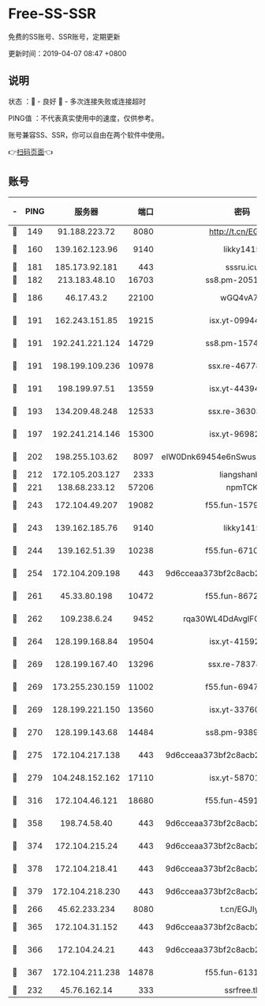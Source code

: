 # Free-SS-SSR

免费的SS账号、SSR账号，定期更新

更新时间：2019-04-07 08:47 +0800

## 说明

状态     ：🙂 - 良好 🙁 - 多次连接失败或连接超时

PING值   ：不代表真实使用中的速度，仅供参考。

账号兼容SS、SSR，你可以自由在两个软件中使用。

👉[扫码页面](https://liesauer.github.io/Free-SS-SSR/)👈

## 账号

|-|PING|服务器|端口|密码|加密方式|区域|
|:----:|:----:|:-----:|-----:|:----:|:----:|:----:|
|🙂|149|91.188.223.72|8080|http://t.cn/EGJIyrl|rc4-md5|RU|
|🙂|160|139.162.123.96|9140|likky1415|aes-256-cfb|JP|
|🙂|181|185.173.92.181|443|sssru.icu|rc4-md5|RU|
|🙂|182|213.183.48.10|16703|ss8.pm-20510917|rc4-md5|RU|
|🙂|186|46.17.43.2|22100|wGQ4vA7D|aes-256-gcm|RU|
|🙂|191|162.243.151.85|19215|isx.yt-09944441|aes-256-cfb|US|
|🙂|191|192.241.221.124|14729|ss8.pm-15747192|aes-256-cfb|US|
|🙂|191|198.199.109.236|10978|ssx.re-46778181|aes-256-cfb|US|
|🙂|191|198.199.97.51|13559|isx.yt-44394689|aes-256-cfb|US|
|🙂|193|134.209.48.248|12533|ssx.re-36303628|aes-256-cfb|US|
|🙂|197|192.241.214.146|15300|isx.yt-96982651|aes-256-cfb|US|
|🙂|202|198.255.103.62|8097|eIW0Dnk69454e6nSwuspv9DmS201tQ0D|aes-256-cfb|US|
|🙂|212|172.105.203.127|2333|liangshanbo|chacha20|JP|
|🙂|221|138.68.233.12|57206|npmTCK|rc4-md5|US|
|🙂|243|172.104.49.207|19082|f55.fun-15798728|aes-256-cfb|SG|
|🙂|243|139.162.185.76|9140|likky1415|aes-256-cfb|DE|
|🙂|244|139.162.51.39|10238|f55.fun-67101162|aes-256-cfb|SG|
|🙂|254|172.104.209.198|443|9d6cceaa373bf2c8acb22e60b6a58be6|aes-256-cfb|US|
|🙂|261|45.33.80.198|10472|f55.fun-86726551|aes-256-cfb|US|
|🙂|262|109.238.6.24|9452|rqa30WL4DdAvgIFG6Fs3znzTa|aes-256-cfb|FR|
|🙂|264|128.199.168.84|19504|isx.yt-41592631|aes-256-cfb|SG|
|🙂|269|128.199.167.40|13296|ssx.re-78378109|aes-256-cfb|SG|
|🙂|269|173.255.230.159|11002|f55.fun-69479664|aes-256-cfb|US|
|🙂|269|128.199.221.150|13560|isx.yt-33760671|aes-256-cfb|SG|
|🙂|270|128.199.143.68|14484|ss8.pm-93895061|aes-256-cfb|SG|
|🙂|275|172.104.217.138|443|9d6cceaa373bf2c8acb22e60b6a58be6|aes-256-cfb|US|
|🙂|279|104.248.152.162|17110|isx.yt-58701145|aes-256-cfb|SG|
|🙂|316|172.104.46.121|18680|f55.fun-45913685|aes-256-cfb|SG|
|🙂|358|198.74.58.40|443|9d6cceaa373bf2c8acb22e60b6a58be6|aes-256-cfb|US|
|🙂|374|172.104.215.24|443|9d6cceaa373bf2c8acb22e60b6a58be6|aes-256-cfb|US|
|🙂|378|172.104.218.41|443|9d6cceaa373bf2c8acb22e60b6a58be6|aes-256-cfb|US|
|🙂|379|172.104.218.230|443|9d6cceaa373bf2c8acb22e60b6a58be6|aes-256-cfb|US|
|🙂|266|45.62.233.234|8080|t.cn/EGJIyrl|rc4-md5|CA|
|🙂|365|172.104.31.152|443|9d6cceaa373bf2c8acb22e60b6a58be6|aes-256-cfb|US|
|🙂|366|172.104.24.21|443|9d6cceaa373bf2c8acb22e60b6a58be6|aes-256-cfb|US|
|🙂|367|172.104.211.238|14878|f55.fun-61310549|aes-256-cfb|US|
|🙁|232|45.76.162.14|333|ssrfree.tk|rc4|SG|
